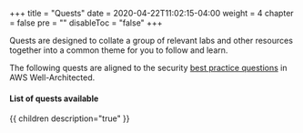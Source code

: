 +++
title = "Quests"
date = 2020-04-22T11:02:15-04:00
weight = 4
chapter = false
pre = ""
disableToc = "false"
+++

Quests are designed to collate a group of relevant labs and other resources together into a common theme for you to follow and learn.  

The following quests are aligned to the security [best practice questions](https://wa.aws.amazon.com/wat.pillar.security.en.html) in AWS Well-Architected.

#### List of quests available
{{ children description="true" }}
